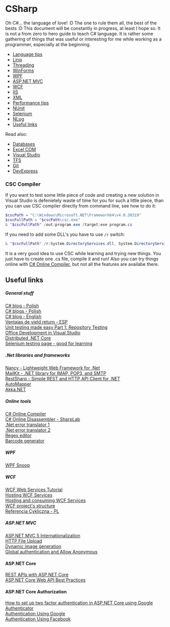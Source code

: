 # CSharp
Oh C#... the language of love! :D The one to rule them all, the best of the bests :D This document will be constantly in progress, at least I hope so. It is not a from zero to hero guide to teach C# language. It is rather some gathering of things that was useful or interesting for me while working as a programmer, especially at the beginning.

* [Language tips](https://github.com/abik11/tips-tricks/blob/master/CSharp/Language.md)
* [Linq](https://github.com/abik11/tips-tricks/blob/master/CSharp/Linq.md)
* [Threading](https://github.com/abik11/tips-tricks/blob/master/CSharp/Threading.md)
* [WinForms](https://github.com/abik11/tips-tricks/blob/master/CSharp/GUI.md#winforms)
* [WPF](https://github.com/abik11/tips-tricks/blob/master/CSharp/GUI.md#wpf)
* [ASP.NET MVC](https://github.com/abik11/tips-tricks/blob/master/CSharp/ASPNET_MVC.md)
* [WCF](https://github.com/abik11/tips-tricks/blob/master/CSharp/WCF.md)
* [IIS](https://github.com/abik11/tips-tricks/blob/master/CSharp/IIS.md)
* [XML](https://github.com/abik11/tips-tricks/blob/master/CSharp/XML.md)
* [Performance tips](https://github.com/abik11/tips-tricks/blob/master/CSharp/Performance.md)
* [NUnit](https://github.com/abik11/tips-tricks/blob/master/CSharp/NUnit.md)
* [Selenium](https://github.com/abik11/tips-tricks/blob/master/CSharp/Selenium.md)
* [NLog](https://github.com/abik11/tips-tricks/blob/master/CSharp/NLog.md)
* [Useful links](#useful-links)

Read also:
* [Databases](https://github.com/abik11/tips-tricks/blob/master/DB)
* [Excel COM](https://github.com/abik11/tips-tricks/blob/master/VBA.md#c)
* [Visual Studio](https://https://github.com/abik11/tips-tricks/blob/master/DevTools/VisualStudio.md)
* [TFS](https://https://github.com/abik11/tips-tricks/blob/master/DevTools/TFS.md)
* [Git](https://https://github.com/abik11/tips-tricks/blob/master/DevTools/Git.md)
* [DevExpress](https://github.com/abik11/tips-tricks/blob/master/DevExpress)

### CSC Compiler
If you want to test some little piece of code and creating a new solution in Visual Studio is defenietely waste of time for you for such a little piece, than you can use CSC compiler directly from command line, see how to do it:
```powershell
$cscPath = "C:\Windows\Microsoft.NET\Framework64\v4.0.30319"
$cscFullPath = "$cscPath\csc.exe"
& "$cscFullPath" /out:program.exe /target:exe program.cs
```
If you need to add some DLL's you have to use `/r` switch:
```powershell
& "$cscFullPath" /r:System.DirectoryServices.dll, System.DirectoryServices.AccountManagement.dll /out:program.exe /target:exe program.cs
```
It is a very good idea to use CSC while learning and trying new things. You just have to create one .cs file, compile it and run! Also you can try things online with [C# Online Compiler](https://dotnetfiddle.net/), but not all the features are availabe there.

## Useful links

##### General stuff
[C# blog - Polish](https://www.plukasiewicz.net/)<br />
[C# blogs - Polish](https://dotnetomaniak.pl/)<br />
[C# blog - English](https://medium.com/@mdfarragher)<br />
[Ventajas de yield return - ESP](https://bmegias.wordpress.com/2010/11/10/que-es-yield-y-por-que-hay-que-usarlo/)<br/>
[Unit testing made easy Part 1: Repository Testing](https://www.codeproject.com/Articles/488264/Unit-testing-made-easy-Part-Repository-Testing)<br />
[Office Development in Visual Studio](https://www.red-gate.com/simple-talk/dotnet/c-programming/office-development-in-visual-studio/)<br />
[Distributed .NET Core](https://devmentors.io/distributed-net-core/)<br />
[Selenium testing page - good for learning](http://testing.todvachev.com/)<br />

##### .Net libraries and frameworks
[Nancy - Lightweight Web Framework for .Net](http://nancyfx.org/)<br />
[MailKit - .NET library for IMAP, POP3, and SMTP](https://github.com/jstedfast/MailKit)<br />
[RestSharp - Simple REST and HTTP API Client for .NET](https://github.com/restsharp/RestSharp)<br />
[AutoMapper](https://github.com/AutoMapper/AutoMapper/wiki)<br />
[Akka.NET](https://hryniewski.net/2017/03/22/akka-net-1-creating-actor-system-and-making-first-contact/)<br />

##### Online tools
[C# Online Compiler](https://dotnetfiddle.net/)<br />
[C# Online Disassembler - SharpLab](https://sharplab.io/)<br />
[.Net error translator 1](http://finderr.net/)<br />
[.Net error translator 2](http://www.errortoenglish.com/)<br />
[Regex editor](http://regexr.com/)<br />
[Barcode generator](http://barcode.tec-it.com/en)<br />

##### WPF
[WPF Snoop](https://github.com/cplotts/snoopwpf)<br />

##### WCF
[WCF Web Services Tutorial](http://mikesknowledgebase.azurewebsites.net/pages/Services/WebServices.htm)<br />
[Hosting WCF Services](https://docs.microsoft.com/en-us/dotnet/framework/wcf/hosting-services)<br />
[Hosting and consuming WCF Services](https://msdn.microsoft.com/en-us/library/bb332338.aspx)<br />
[WCF project's structure](https://www.codemag.com/article/0809101)<br />
[Referencja Cykliczna - PL](https://cezarywalenciuk.pl/blog/programing/post/wcf-i-circular-reference-referencja-cykliczna)<br />

##### ASP.NET MVC
[ASP.NET MVC 5 Internationalization](http://afana.me/archive/2011/01/14/aspnet-mvc-internationalization.aspx/)<br />
[HTTP File Upload](https://www.hanselman.com/blog/ABackToBasicsCaseStudyImplementingHTTPFileUploadWithASPNETMVCIncludingTestsAndMocks.aspx)<br />
[Dynamic image generation](https://www.hanselman.com/blog/BackToBasicsDynamicImageGenerationASPNETControllersRoutingIHttpHandlersAndRunAllManagedModulesForAllRequests.aspx)<br />
[Global authentication and Allow Anonymous](https://weblogs.asp.net/jongalloway/asp-net-mvc-authentication-global-authentication-and-allow-anonymous)<br />

#### ASP.NET Core
[REST APIs with ASP.NET Core](https://www.freecodecamp.org/news/an-awesome-guide-on-how-to-build-restful-apis-with-asp-net-core-87b818123e28/)<br />
[ASP.NET Core Web API Best Practices](https://code-maze.com/aspnetcore-webapi-best-practices/)<br />

#### ASP.NET Core Authorization
[How to set up two factor authentication in ASP.NET Core using Google Authenticator](https://medium.freecodecamp.org/how-to-set-up-two-factor-authentication-on-asp-net-core-using-google-authenticator-4b15d0698ec9)<br />
[Authentication Using Google](https://ankitsharmablogs.com/authentication-using-google-asp-net-core-2-0/)<br />
[Authentication Using Facebook](https://ankitsharmablogs.com/authentication-using-facebook-in-asp-net-core-2-0/)<br />
